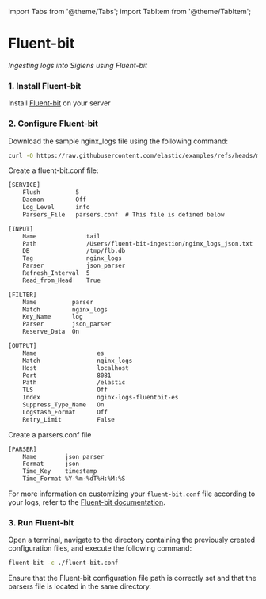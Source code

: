 import Tabs from '@theme/Tabs';
import TabItem from '@theme/TabItem';

# Fluent-bit

_Ingesting logs into Siglens using Fluent-bit_

### 1. Install Fluent-bit

Install <a href="https://docs.fluentbit.io/manual/installation/getting-started-with-fluent-bit" target="_blank">Fluent-bit</a> on your server

### 2. Configure Fluent-bit

Download the sample nginx_logs file using the following command:
```bash
curl -O https://raw.githubusercontent.com/elastic/examples/refs/heads/master/Common%20Data%20Formats/nginx_json_logs/nginx_json_logs
```

Create a fluent-bit.conf file:
```xml title="fluent-bit.conf"
[SERVICE]
    Flush          5
    Daemon         Off
    Log_Level      info
    Parsers_File   parsers.conf  # This file is defined below

[INPUT]
    Name              tail
    Path              /Users/fluent-bit-ingestion/nginx_logs_json.txt
    DB                /tmp/flb.db
    Tag               nginx_logs
    Parser            json_parser
    Refresh_Interval  5
    Read_from_Head    True

[FILTER]
    Name          parser
    Match         nginx_logs
    Key_Name      log
    Parser        json_parser
    Reserve_Data  On

[OUTPUT]
    Name                 es
    Match                nginx_logs
    Host                 localhost
    Port                 8081
    Path                 /elastic
    TLS                  Off
    Index                nginx-logs-fluentbit-es
    Suppress_Type_Name   On
    Logstash_Format      Off
    Retry_Limit          False
```

Create a parsers.conf file
```xml title="parsers.conf"
[PARSER]
    Name        json_parser
    Format      json
    Time_Key    timestamp
    Time_Format %Y-%m-%dT%H:%M:%S
```
For more information on customizing your `fluent-bit.conf` file according to your logs, refer to the [Fluent-bit documentation](https://docs.fluentbit.io/manual/administration/configuring-fluent-bit).

### 3. Run Fluent-bit

Open a terminal, navigate to the directory containing the previously created configuration files, and execute the following command:

```sh
fluent-bit -c ./fluent-bit.conf
```

Ensure that the Fluent-bit configuration file path is correctly set and that the parsers file is located in the same directory.